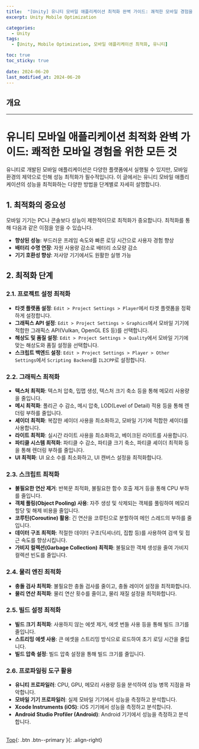 ```yaml
---
title:  "[Unity] 유니티 모바일 애플리케이션 최적화 완벽 가이드: 쾌적한 모바일 경험을 위한 모든 것"
excerpt: Unity Mobile Optimization

categories:
  - Unity
tags:
  - [Unity, Mobile Optimization, 모바일 애플리케이션 최적화, 유니티]

toc: true
toc_sticky: true
 
date: 2024-06-20
last_modified_at: 2024-06-20
---
```


## 개요
---


# 유니티 모바일 애플리케이션 최적화 완벽 가이드: 쾌적한 모바일 경험을 위한 모든 것

유니티로 개발된 모바일 애플리케이션은 다양한 플랫폼에서 실행될 수 있지만, 모바일 환경의 제약으로 인해 성능 최적화가 필수적입니다. 이 글에서는 유니티 모바일 애플리케이션의 성능을 최적화하는 다양한 방법을 단계별로 자세히 설명합니다.

## 1. 최적화의 중요성

모바일 기기는 PC나 콘솔보다 성능이 제한적이므로 최적화가 중요합니다. 최적화를 통해 다음과 같은 이점을 얻을 수 있습니다.

* **향상된 성능**: 부드러운 프레임 속도와 빠른 로딩 시간으로 사용자 경험 향상
* **배터리 수명 연장**: 자원 사용량 감소로 배터리 소모량 감소
* **기기 호환성 향상**: 저사양 기기에서도 원활한 실행 가능

## 2. 최적화 단계

### 2.1. 프로젝트 설정 최적화

* **타겟 플랫폼 설정**: `Edit > Project Settings > Player`에서 타겟 플랫폼을 정확하게 설정합니다.
* **그래픽스 API 설정**: `Edit > Project Settings > Graphics`에서 모바일 기기에 적합한 그래픽스 API(Vulkan, OpenGL ES 등)를 선택합니다.
* **해상도 및 품질 설정**: `Edit > Project Settings > Quality`에서 모바일 기기에 맞는 해상도와 품질 설정을 선택합니다.
* **스크립트 백엔드 설정**: `Edit > Project Settings > Player > Other Settings`에서 `Scripting Backend`를 `IL2CPP`로 설정합니다.

### 2.2. 그래픽스 최적화

* **텍스처 최적화**: 텍스처 압축, 밉맵 생성, 텍스처 크기 축소 등을 통해 메모리 사용량을 줄입니다.
* **메시 최적화**: 폴리곤 수 감소, 메시 압축, LOD(Level of Detail) 적용 등을 통해 렌더링 부하를 줄입니다.
* **셰이더 최적화**: 복잡한 셰이더 사용을 최소화하고, 모바일 기기에 적합한 셰이더를 사용합니다.
* **라이트 최적화**: 실시간 라이트 사용을 최소화하고, 베이크된 라이트를 사용합니다.
* **파티클 시스템 최적화**: 파티클 수 감소, 파티클 크기 축소, 파티클 셰이더 최적화 등을 통해 렌더링 부하를 줄입니다.
* **UI 최적화**: UI 요소 수를 최소화하고, UI 캔버스 설정을 최적화합니다.

### 2.3. 스크립트 최적화

* **불필요한 연산 제거**: 반복문 최적화, 불필요한 함수 호출 제거 등을 통해 CPU 부하를 줄입니다.
* **객체 풀링(Object Pooling) 사용**: 자주 생성 및 삭제되는 객체를 풀링하여 메모리 할당 및 해제 비용을 줄입니다.
* **코루틴(Coroutine) 활용**: 긴 연산을 코루틴으로 분할하여 메인 스레드의 부하를 줄입니다.
* **데이터 구조 최적화**: 적절한 데이터 구조(딕셔너리, 집합 등)를 사용하여 검색 및 접근 속도를 향상시킵니다.
* **가비지 컬렉션(Garbage Collection) 최적화**: 불필요한 객체 생성을 줄여 가비지 컬렉션 빈도를 줄입니다.

### 2.4. 물리 엔진 최적화

* **충돌 검사 최적화**: 불필요한 충돌 검사를 줄이고, 충돌 레이어 설정을 최적화합니다.
* **물리 연산 최적화**: 물리 연산 횟수를 줄이고, 물리 재질 설정을 최적화합니다.

### 2.5. 빌드 설정 최적화

* **빌드 크기 최적화**: 사용하지 않는 에셋 제거, 에셋 번들 사용 등을 통해 빌드 크기를 줄입니다.
* **스트리밍 에셋 사용**: 큰 에셋을 스트리밍 방식으로 로드하여 초기 로딩 시간을 줄입니다.
* **빌드 압축 설정**: 빌드 압축 설정을 통해 빌드 크기를 줄입니다.

### 2.6. 프로파일링 도구 활용

* **유니티 프로파일러**: CPU, GPU, 메모리 사용량 등을 분석하여 성능 병목 지점을 파악합니다.
* **모바일 기기 프로파일러**: 실제 모바일 기기에서 성능을 측정하고 분석합니다.
* **Xcode Instruments (iOS)**: iOS 기기에서 성능을 측정하고 분석합니다.
* **Android Studio Profiler (Android)**: Android 기기에서 성능을 측정하고 분석합니다.
<br><br>

[Top](#){: .btn .btn--primary }{: .align-right}
